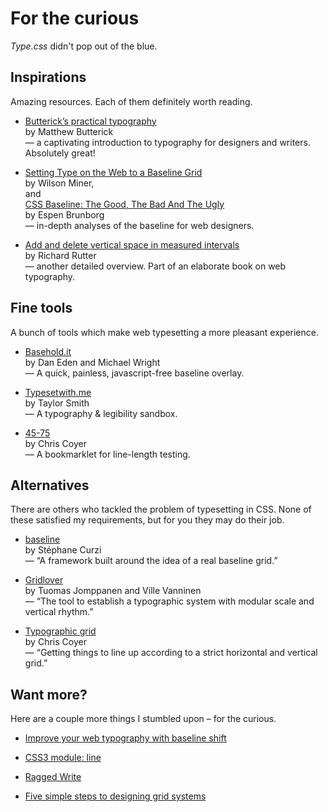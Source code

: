 For the curious
===============

*Type.css* didn't pop out of the blue.




Inspirations
------------

Amazing resources. Each of them definitely worth reading.

* [Butterick’s practical typography](http://practicaltypography.com/)  
  by Matthew Butterick  
  — a captivating introduction to typography for designers and writers. Absolutely great!

* [Setting Type on the Web to a Baseline Grid](http://alistapart.com/article/settingtypeontheweb)  
  by Wilson Miner,  
  and  
  [CSS Baseline: The Good, The Bad And The Ugly](http://www.smashingmagazine.com/2012/12/17/css-baseline-the-good-the-bad-and-the-ugly/)  
  by Espen Brunborg  
  — in-depth analyses of the baseline for web designers.

* [Add and delete vertical space in measured intervals](http://webtypography.net/2.2.2)  
  by Richard Rutter  
  — another detailed overview. Part of an elaborate book on web typography.




Fine tools
----------

A bunch of tools which make web typesetting a more pleasant experience.

* [Basehold.it](http://basehold.it/)  
  by Dan Eden and Michael Wright  
  — A quick, painless, javascript-free baseline overlay.

* [Typesetwith.me](http://typesetwith.me/)  
  by Taylor Smith  
  — A typography & legibility sandbox.

* [45-75](https://css-tricks.com/bookmarklet-colorize-text-45-75-characters-line-length-testing/)  
  by Chris Coyer  
  — A bookmarklet for line-length testing.




Alternatives
------------

There are others who tackled the problem of typesetting in CSS. None of these satisfied my requirements, but for you they may do their job.

* [baseline](http://baselinecss.com/)  
  by Stéphane Curzi  
  — “A framework built around the idea of a real baseline grid.”

* [Gridlover](http://www.gridlover.net/)  
  by Tuomas Jomppanen and Ville Vanninen  
  — “The tool to establish a typographic system with modular scale and vertical rhythm.”

* [Typographic grid](https://css-tricks.com/typographic-grid/)  
  by Chris Coyer  
  — “Getting things to line up according to a strict horizontal and vertical grid.”




Want more?
----------

Here are a couple more things I stumbled upon – for the curious.

* [Improve your web typography with baseline shift](http://www.stuffandnonsense.co.uk/blog/about/improve_your_web_typography_with_baseline_shift)

* [CSS3 module: line](http://www.w3.org/TR/css3-linebox/)

* [Ragged Write](http://raggedwrite.net/)

* [Five simple steps to designing grid systems](http://www.markboulton.co.uk/journal/five-simple-steps-to-designing-grid-systems-preface)
